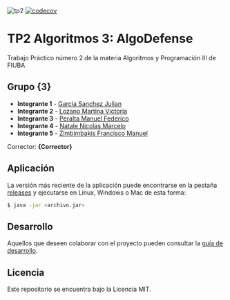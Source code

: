 ![tp2](https://github.com/franzimbi/algo3_tp2/actions/workflows/build.yml/badge.svg) [![codecov](https://codecov.io/gh/franzimbi/algo3_tp2/branch/master/graph/badge.svg)](https://codecov.io/gh/franzimbi/algo3_tp2)

# TP2 Algoritmos 3: AlgoDefense 

Trabajo Práctico número 2 de la materia Algoritmos y Programación III de FIUBA

## Grupo {3}

* **Integrante 1** - [Garcia Sanchez Julian](https://github.com/JulianGarciaSan)
* **Integrante 2** - [Lozano Martina Victoria](https://github.com/MLozano01)
* **Integrante 3** - [Peralta Manuel Federico](https://github.com/FedericoMPeralta)
* **Integrante 4** - [Natale Nicolas Marcelo](https://github.com/Igris-1)
* **Integrante 5** - [Zimbimbakis Francisco Manuel](https://github.com/franzimbi)

Corrector: **{Corrector}**

## Aplicación

La versión más reciente de la aplicación puede encontrarse en la pestaña [releases](https://github.com/franzimbi/algo3_tp2/releases/latest) y ejecutarse en Linux, Windows o Mac de esta forma:

```bash
$ java -jar <archivo.jar>
```

## Desarrollo

Aquellos que deseen colaborar con el proyecto pueden consultar la [guía de desarrollo](./docs/Desarrollo.md).

## Licencia

Este repositorio se encuentra bajo la Licencia MIT.
